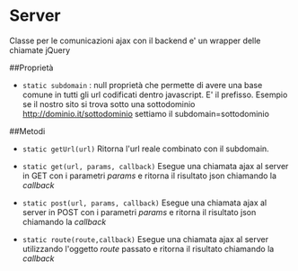 # Server

Classe per le comunicazioni ajax con il backend e' un wrapper delle chiamate jQuery


##Proprietà

- `static subdomain` : null
proprietà che permette di avere una base comune in tutti gli url codificati dentro
javascript. E' il prefisso.  Esempio se il nostro sito si trova sotto una sottodominio
http://dominio.it/sottodominio  settiamo il subdomain=sottodominio
  

##Metodi

- `static getUrl(url)`
Ritorna l'url reale combinato con il subdomain.

- `static get(url, params, callback)`
Esegue una chiamata ajax al server in GET con i parametri *params* e ritorna il
risultato json chiamando la *callback*

- `static post(url, params, callback)`
Esegue una chiamata ajax al server in POST con i parametri *params* e ritorna il
risultato json chiamando la *callback*

- `static route(route,callback)`
Esegue una chiamata ajax al server utilizzando l'oggetto *route* passato e ritorna
il risultato chiamando la *callback*